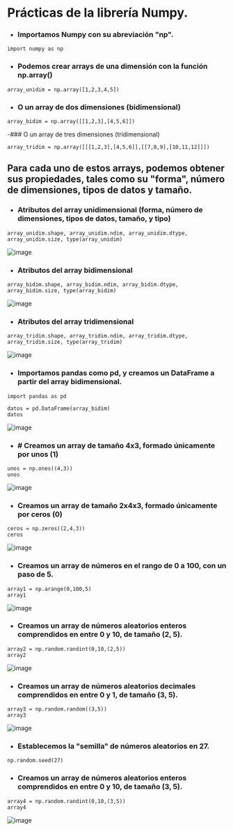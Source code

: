 # Prácticas de la librería Numpy.
- ### Importamos Numpy con su abreviación "np".
```
import numpy as np
```

- ### Podemos crear arrays de una dimensión con la función np.array()
```
array_unidim = np.array([1,2,3,4,5])
```

- ### O un array de dos dimensiones (bidimensional)
```
array_bidim = np.array([[1,2,3],[4,5,6]])
```

-### O un array de tres dimensiones (tridimensional)
```
array_tridim = np.array([[[1,2,3],[4,5,6]],[[7,8,9],[10,11,12]]])
```

## Para cada uno de estos arrays, podemos obtener sus propiedades, tales como su "forma", número de dimensiones, tipos de datos y tamaño.
- ### Atributos del array unidimensional (forma, número de dimensiones, tipos de datos, tamaño, y tipo)
```
array_unidim.shape, array_unidim.ndim, array_unidim.dtype, array_unidim.size, type(array_unidim)
```
![image](https://github.com/user-attachments/assets/201b524d-6134-4643-805d-d9ada619f42e)

- ### Atributos del array bidimensional
```
array_bidim.shape, array_bidim.ndim, array_bidim.dtype, array_bidim.size, type(array_bidim)
```
![image](https://github.com/user-attachments/assets/7290890e-cef2-47c9-a00d-1c6bb16f3727)

- ### Atributos del array tridimensional
```
array_tridim.shape, array_tridim.ndim, array_tridim.dtype, array_tridim.size, type(array_tridim)
```
![image](https://github.com/user-attachments/assets/2d23b7d7-c6aa-41ca-b9af-2acf64e44491)

- ### Importamos pandas como pd, y creamos un DataFrame a partir del array bidimensional.
```
import pandas as pd

datos = pd.DataFrame(array_bidim)
datos
```
![image](https://github.com/user-attachments/assets/55b2761b-e463-4a48-be5d-4e70ea710876)

- ### # Creamos un array de tamaño 4x3, formado únicamente por unos (1)
```
unos = np.ones((4,3))
unos
```
![image](https://github.com/user-attachments/assets/63bf2a55-9d71-4185-829e-1ba5828ec167)

- ### Creamos un array de tamaño 2x4x3, formado únicamente por ceros (0)
```
ceros = np.zeros((2,4,3))
ceros
```
![image](https://github.com/user-attachments/assets/f40f58a6-a3b2-4529-aed3-3a59a4f2877e)

- ### Creamos un array de números en el rango de 0 a 100, con un paso de 5.
```
array1 = np.arange(0,100,5)
array1
```
![image](https://github.com/user-attachments/assets/d54d77e8-8acf-43f3-bb0b-12f6cda6f0d7)

- ### Creamos un array de números aleatorios enteros comprendidos en entre 0 y 10, de tamaño (2, 5).
```
array2 = np.random.randint(0,10,(2,5))
array2
```
![image](https://github.com/user-attachments/assets/454a3d58-6372-4948-81eb-b1f515885bcc)

- ### Creamos un array de números aleatorios decimales comprendidos en entre 0 y 1, de tamaño (3, 5).
```
array3 = np.random.random((3,5))
array3
```
![image](https://github.com/user-attachments/assets/af536b6a-d2a6-4e18-8375-1c016a96209e)

- ### Establecemos la "semilla" de números aleatorios en 27.
```
np.random.seed(27)
```

- ### Creamos un array de números aleatorios enteros comprendidos en entre 0 y 10, de tamaño (3, 5).
```
array4 = np.random.randint(0,10,(3,5))
array4
```
![image](https://github.com/user-attachments/assets/ea02d87c-fe72-4ff4-8f40-0c56023cdfb2)

